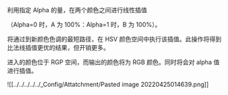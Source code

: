利用指定 Alpha 的量，在两个颜色之间进行线性插值

（Alpha=0 时，A 为 100%：Alpha=1 时，B 为 100%）。

将通过到新颜色色调的最短路径，在 HSV 颜色空间中执行该插值。此操作将得到比法线插值更优的结果，但开销更多。

进入的颜色位于 RGP 空间，而输出的颜色将为 RGB 颜色。同时将会对 alpha 值进行插值。

![[../../../../../_Config/Attatchment/Pasted image 20220425014639.png]]